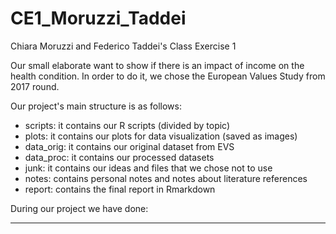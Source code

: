 # CE1_Moruzzi_Taddei
Chiara Moruzzi and Federico Taddei's Class Exercise 1

Our small elaborate want to show if there is an impact of income on the health condition.
In order to do it, we chose the European Values Study from 2017 round.

Our project's main structure is as follows:
- scripts: it contains our R scripts (divided by topic)
- plots: it contains our plots for data visualization (saved as images)
- data_orig: it contains our original dataset from EVS
- data_proc: it contains our processed datasets
- junk: it contains our ideas and files that we chose not to use
- notes: contains personal notes and notes about literature references
- report: contains the final report in Rmarkdown

During our project we have done:
***
